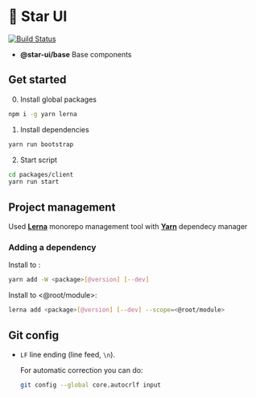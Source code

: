 # 🌟 Star UI

[![Build Status](https://travis-ci.org/Star-UI/Star-UI.svg?branch=master)](https://travis-ci.org/Star-UI/Star-UI)

* **@star-ui/base** Base components

## Get started

0.  Install global packages

```sh
npm i -g yarn lerna
```

1.  Install dependencies

```sh
yarn run bootstrap
```

2.  Start script

```sh
cd packages/client
yarn run start
```

## Project management

Used **[Lerna](https://github.com/lerna/lerna)** monorepo management tool with **[Yarn](https://yarnpkg.com/en/)**
dependecy manager

### Adding a dependency

Install <package> to <root>:

```sh
yarn add -W <package>[@version] [--dev]
```

Install <package> to <@root/module>:

```sh
lerna add <package>[@version] [--dev] --scope=<@root/module>
```

## Git config

* `LF` line ending (line feed, `\n`).

  For automatic correction you can do:

  ```sh
  git config --global core.autocrlf input
  ```

